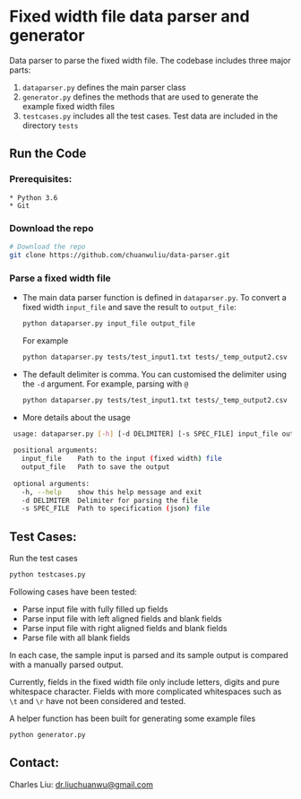 # Fixed width file data parser and generator

Data parser to parse the fixed width file. The codebase includes three major parts:
 1. `dataparser.py` defines the main parser class
 2. `generator.py` defines the methods that are used to generate the example fixed width files
 3. `testcases.py` includes all the test cases. Test data are included in the directory `tests`  

## Run the Code
   ### Prerequisites:
    * Python 3.6
    * Git
 
   ### Download the repo
   ```bash
   # Download the repo
   git clone https://github.com/chuanwuliu/data-parser.git
   ``` 
   ### Parse a fixed width file
   * The main data parser function is defined in `dataparser.py`. To convert a fixed width `input_file` and save the result to `output_file`:
       ```bash
       python dataparser.py input_file output_file
       ```
       For example
       ```bash
       python dataparser.py tests/test_input1.txt tests/_temp_output2.csv
       ```
   * The default delimiter is comma. You can customised the delimiter using the `-d` argument. For example, parsing with `@`
       ```bash
       python dataparser.py tests/test_input1.txt tests/_temp_output2.csv --d @
       ```
   * More details about the usage
   ```bash
    usage: dataparser.py [-h] [-d DELIMITER] [-s SPEC_FILE] input_file output_file
    
    positional arguments:
      input_file    Path to the input (fixed width) file
      output_file   Path to save the output
    
    optional arguments:
      -h, --help    show this help message and exit
      -d DELIMITER  Delimiter for parsing the file
      -s SPEC_FILE  Path to specification (json) file
   ```
   
## Test Cases:
Run the test cases
```bash
python testcases.py
```

Following cases have been tested:
  * Parse input file with fully filled up fields 
  * Parse input file with left aligned fields and blank fields
  * Parse input file with right aligned fields and blank fields
  * Parse file with all blank fields

In each case, the sample input is parsed and its sample output is compared with a manually parsed output.

Currently, fields in the fixed width file only include letters, digits and pure whitespace character.
Fields with more complicated whitespaces such as `\t` and `\r` have not been considered and tested.

A helper function has been built for generating some example files
   ```bash
   python generator.py
   ```

## Contact:
Charles Liu: dr.liuchuanwu@gmail.com
